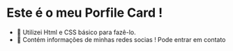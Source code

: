 # Este é o meu Porfile Card !

- 📖 Utilizei Html e CSS básico para  fazê-lo.
- 💼 Contém informações de minhas redes socias ! Pode entrar em contato 

##
